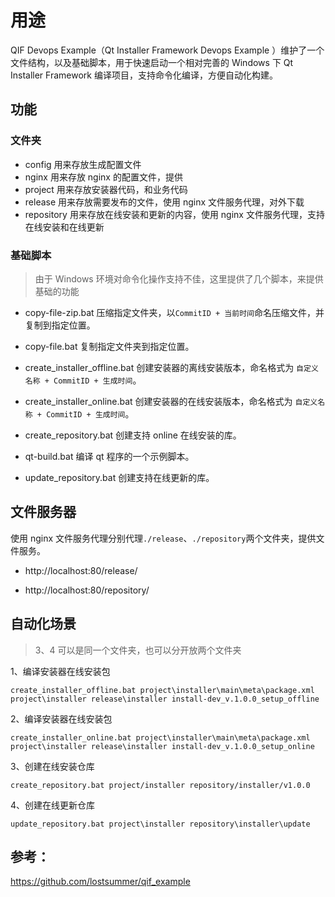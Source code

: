 # 用途

QIF Devops Example（Qt Installer Framework Devops Example ）维护了一个文件结构，以及基础脚本，用于快速启动一个相对完善的 Windows 下 Qt Installer Framework 编译项目，支持命令化编译，方便自动化构建。

## 功能

### 文件夹

- config 用来存放生成配置文件
- nginx 用来存放 nginx 的配置文件，提供
- project 用来存放安装器代码，和业务代码
- release 用来存放需要发布的文件，使用 nginx 文件服务代理，对外下载
- repository 用来存放在线安装和更新的内容，使用 nginx 文件服务代理，支持在线安装和在线更新

### 基础脚本

> 由于 Windows 环境对命令化操作支持不佳，这里提供了几个脚本，来提供基础的功能

- copy-file-zip.bat 压缩指定文件夹，以` CommitID + 当前时间 `命名压缩文件，并复制到指定位置。

- copy-file.bat 复制指定文件夹到指定位置。

- create_installer_offline.bat 创建安装器的离线安装版本，命名格式为 `自定义名称 + CommitID + 生成时间`。

- create_installer_online.bat 创建安装器的在线安装版本，命名格式为 `自定义名称 + CommitID + 生成时间`。

- create_repository.bat 创建支持 online 在线安装的库。

- qt-build.bat 编译 qt 程序的一个示例脚本。

- update_repository.bat 创建支持在线更新的库。


## 文件服务器

使用 nginx 文件服务代理分别代理`./release`、`./repository`两个文件夹，提供文件服务。

- http://localhost:80/release/

- http://localhost:80/repository/

## 自动化场景

> 3、4 可以是同一个文件夹，也可以分开放两个文件夹

1、编译安装器在线安装包

```
create_installer_offline.bat project\installer\main\meta\package.xml project\installer release\installer install-dev_v.1.0.0_setup_offline
```

2、编译安装器在线安装包

```
create_installer_online.bat project\installer\main\meta\package.xml project\installer release\installer install-dev_v.1.0.0_setup_online
```

3、创建在线安装仓库

```
create_repository.bat project/installer repository/installer/v1.0.0
```

4、创建在线更新仓库

```
update_repository.bat project\installer repository\installer\update
```

## 参考：
https://github.com/lostsummer/qif_example
